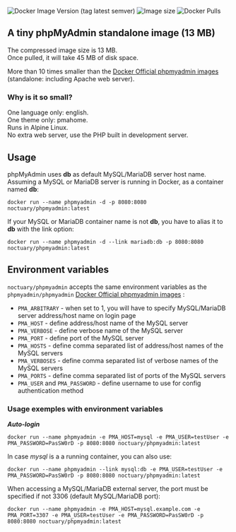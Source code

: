 ![Docker Image Version (tag latest semver)](https://img.shields.io/docker/v/noctuary/phpmyadmin/latest?style=plastic)    ![Image size](https://img.shields.io/docker/image-size/noctuary/phpmyadmin/latest?style=plastic)    ![Docker Pulls](https://img.shields.io/docker/pulls/noctuary/phpmyadmin?style=plastic)

## A tiny phpMyAdmin standalone image (13 MB)

The compressed image size is 13 MB.  
Once pulled, it will take 45 MB of disk space. 

More than 10 times smaller than the [Docker Official phpmyadmin images](https://hub.docker.com/_/phpmyadmin) (standalone: including Apache web server).  

### Why is it so small?

One language only: english.  
One theme only: pmahome.  
Runs in Alpine Linux.  
No extra web server, use the PHP built in development server.  

## Usage
phpMyAdmin uses **db** as default MySQL/MariaDB server host name.   
Assuming a MySQL or MariaDB server is running in Docker, as a container named **db**:
```
docker run --name phpmyadmin -d -p 8080:8080 noctuary/phpmyadmin:latest
```
If your MySQL or MariaDB container name is not **db**, you have to alias it to **db** with the link option:
```
docker run --name phpmyadmin -d --link mariadb:db -p 8080:8080 noctuary/phpmyadmin:latest
```

## Environment variables

`noctuary/phpmyadmin` accepts the same environment variables as the `phpmyadmin/phpmyadmin` [Docker Official phpmyadmin images](https://hub.docker.com/_/phpmyadmin) :

- `PMA_ARBITRARY` - when set to 1, you will have to specify MySQL/MariaDB server address/host name on login page
- `PMA_HOST` - define address/host name of the MySQL server
- `PMA_VERBOSE` - define verbose name of the MySQL server
- `PMA_PORT` - define port of the MySQL server
- `PMA_HOSTS` - define comma separated list of address/host names of the MySQL servers
- `PMA_VERBOSES` - define comma separated list of verbose names of the MySQL servers
- `PMA_PORTS` - define comma separated list of ports of the MySQL servers
- `PMA_USER` and `PMA_PASSWORD` - define username to use for config authentication method

### Usage exemples with environment variables

***Auto-login***
```
docker run --name phpmyadmin -e PMA_HOST=mysql -e PMA_USER=testUser -e PMA_PASSWORD=PasSW0rD -p 8080:8080 noctuary/phpmyadmin:latest
```   
In case *mysql* is a a running container, you can also use:   
```
docker run --name phpmyadmin --link mysql:db -e PMA_USER=testUser -e PMA_PASSWORD=PasSW0rD -p 8080:8080 noctuary/phpmyadmin:latest
```   
When accessing a MySQL/MariaDB external server, the port must be specified if not 3306 (default MySQL/MariaDB port):   
```
docker run --name phpmyadmin -e PMA_HOST=mysql.example.com -e PMA_PORT=3307 -e PMA_USER=testUser -e PMA_PASSWORD=PasSW0rD -p 8080:8080 noctuary/phpmyadmin:latest
```

